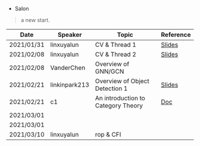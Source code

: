 * Salon

> a new start.

| Date       | Speaker       | Topic                              | Reference                                                                                                      |
| ---------- | -----------   | -------------                      | ------------------------------------------------------------                                                   |
| 2021/01/31 | linxuyalun    | CV & Thread 1                      | [Slides](https://ipads.se.sjtu.edu.cn/courses/cse/slides/lec-11.pptx)                                          |
| 2021/02/08 | linxuyalun    | CV & Thread 2                      | [Slides](https://ipads.se.sjtu.edu.cn/courses/cse/slides/lec-11.pptx)                                          |
| 2021/02/08 | VanderChen    | Overview of GNN/GCN                 |                                                                                                                |
| 2021/02/21 | linkinpark213 | Overview of Object Detection 1     | [Slides](https://docs.google.com/presentation/d/1lIFphWS1Ly-_EjigTtDLaaQXOl4ZpU0dY7oIk3XNfsg/edit?usp=sharing) |
| 2021/02/21 | c1            | An introduction to Category Theory | [Doc](./category-theory/category-theory.org)                                                                   |
| 2021/03/01 |  |  |  |
| 2021/03/01 |  |  |  |
| 2021/03/10 | linxuyalun | rop & CFI |  |


